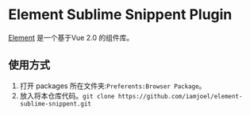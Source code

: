 # Element Sublime Snippent Plugin
[Element](http://element.eleme.io/) 是一个基于Vue 2.0 的组件库。

## 使用方式
1. 打开 packages 所在文件夹:`Preferents:Browser Package`。
1. 放入将本仓库代码。`git clone https://github.com/iamjoel/element-sublime-snippent.git`
